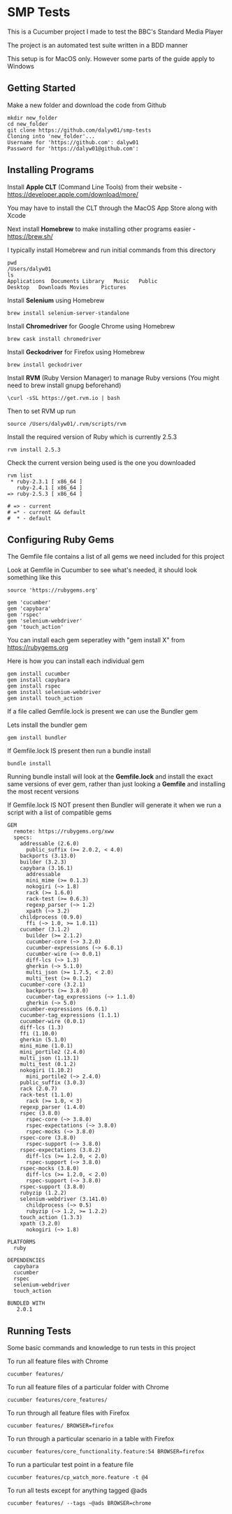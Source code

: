 # SMP Tests

This is a Cucumber project I made to test the BBC's Standard Media Player

The project is an automated test suite written in a BDD manner

This setup is for MacOS only. However some parts of the guide apply to Windows

## Getting Started

Make a new folder and download the code from Github

```
mkdir new_folder
cd new_folder
git clone https://github.com/dalyw01/smp-tests
Cloning into 'new_folder'...
Username for 'https://github.com': dalyw01
Password for 'https://dalyw01@github.com':
```

## Installing Programs

Install **Apple CLT** (Command Line Tools) from their website - https://developer.apple.com/download/more/

You may have to install the CLT through the MacOS App Store along with Xcode

Next install **Homebrew** to make installing other programs easier - https://brew.sh/

I typically install Homebrew and run initial commands from this directory

```
pwd
/Users/dalyw01
ls
Applications  Documents Library   Music   Public
Desktop   Downloads Movies    Pictures
```

Install **Selenium** using Homebrew

```
brew install selenium-server-standalone
```

Install **Chromedriver** for Google Chrome using Homebrew

```
brew cask install chromedriver
```

Install **Geckodriver** for Firefox using Homebrew

```
brew install geckodriver
```

Install **RVM** (Ruby Version Manager) to manage Ruby versions (You might need to brew install gnupg beforehand)

```
\curl -sSL https://get.rvm.io | bash
```

Then to set RVM up run

```
source /Users/dalyw01/.rvm/scripts/rvm
```

Install the required version of Ruby which is currently 2.5.3

```
rvm install 2.5.3
```

Check the current version being used is the one you downloaded

```
rvm list
 * ruby-2.3.1 [ x86_64 ]
   ruby-2.4.1 [ x86_64 ]
=> ruby-2.5.3 [ x86_64 ]

# => - current
# =* - current && default
#  * - default
```

## Configuring Ruby Gems

The Gemfile file contains a list of all gems we need included for this project

Look at Gemfile in Cucumber to see what's needed, it should look something like this

```
source 'https://rubygems.org'

gem 'cucumber'
gem 'capybara'
gem 'rspec'
gem 'selenium-webdriver'
gem 'touch_action'
```

You can install each gem seperatley with "gem install X" from https://rubygems.org

Here is how you can install each individual gem

```
gem install cucumber
gem install capybara
gem install rspec
gem install selenium-webdriver
gem install touch_action
```

If a file called Gemfile.lock is present we can use the Bundler gem

Lets install the bundler gem

```
gem install bundler
```

If Gemfile.lock IS present then run a bundle install

```
bundle install
```

Running bundle install will look at the **Gemfile.lock** and install the exact same versions of ever gem, rather than just looking a **Gemfile** and installing the most recent versions

If Gemfile.lock IS NOT present then Bundler will generate it when we run a script with a list of compatible gems

```
GEM
  remote: https://rubygems.org/xww
  specs:
    addressable (2.6.0)
      public_suffix (>= 2.0.2, < 4.0)
    backports (3.13.0)
    builder (3.2.3)
    capybara (3.16.1)
      addressable
      mini_mime (>= 0.1.3)
      nokogiri (~> 1.8)
      rack (>= 1.6.0)
      rack-test (>= 0.6.3)
      regexp_parser (~> 1.2)
      xpath (~> 3.2)
    childprocess (0.9.0)
      ffi (~> 1.0, >= 1.0.11)
    cucumber (3.1.2)
      builder (>= 2.1.2)
      cucumber-core (~> 3.2.0)
      cucumber-expressions (~> 6.0.1)
      cucumber-wire (~> 0.0.1)
      diff-lcs (~> 1.3)
      gherkin (~> 5.1.0)
      multi_json (>= 1.7.5, < 2.0)
      multi_test (>= 0.1.2)
    cucumber-core (3.2.1)
      backports (>= 3.8.0)
      cucumber-tag_expressions (~> 1.1.0)
      gherkin (~> 5.0)
    cucumber-expressions (6.0.1)
    cucumber-tag_expressions (1.1.1)
    cucumber-wire (0.0.1)
    diff-lcs (1.3)
    ffi (1.10.0)
    gherkin (5.1.0)
    mini_mime (1.0.1)
    mini_portile2 (2.4.0)
    multi_json (1.13.1)
    multi_test (0.1.2)
    nokogiri (1.10.2)
      mini_portile2 (~> 2.4.0)
    public_suffix (3.0.3)
    rack (2.0.7)
    rack-test (1.1.0)
      rack (>= 1.0, < 3)
    regexp_parser (1.4.0)
    rspec (3.8.0)
      rspec-core (~> 3.8.0)
      rspec-expectations (~> 3.8.0)
      rspec-mocks (~> 3.8.0)
    rspec-core (3.8.0)
      rspec-support (~> 3.8.0)
    rspec-expectations (3.8.2)
      diff-lcs (>= 1.2.0, < 2.0)
      rspec-support (~> 3.8.0)
    rspec-mocks (3.8.0)
      diff-lcs (>= 1.2.0, < 2.0)
      rspec-support (~> 3.8.0)
    rspec-support (3.8.0)
    rubyzip (1.2.2)
    selenium-webdriver (3.141.0)
      childprocess (~> 0.5)
      rubyzip (~> 1.2, >= 1.2.2)
    touch_action (1.3.3)
    xpath (3.2.0)
      nokogiri (~> 1.8)

PLATFORMS
  ruby

DEPENDENCIES
  capybara
  cucumber
  rspec
  selenium-webdriver
  touch_action

BUNDLED WITH
   2.0.1
```

## Running Tests

Some basic commands and knowledge to run tests in this project

To run all feature files with Chrome

```
cucumber features/
```

To run all feature files of a particular folder with Chrome

```
cucumber features/core_features/
```

To run through all feature files with Firefox

```
cucumber features/ BROWSER=firefox
```

To run through a particular scenario in a table with Firefox

```
cucumber features/core_functionality.feature:54 BROWSER=firefox
```

To run a particular test point in a feature file

```
cucumber features/cp_watch_more.feature -t @4
```

To run all tests except for anything tagged @ads

```
cucumber features/ --tags ~@ads BROWSER=chrome
```
